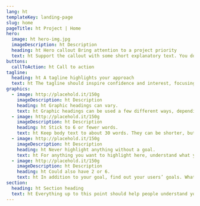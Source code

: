 ```yaml
---
lang: ht
templateKey: landing-page
slug: home
pageTitle: ht Project | Home
hero:
  image: ht hero-img.jpg
  imageDescription: ht Description
  heading: ht Hero callout Bring attention to a project priority
  text: ht Support the callout with some short explanatory text. You don’t need more than a couple of sentences.
buttons:
  callToAction: ht Call to action
tagline:
  heading: ht A tagline highlights your approach
  text: ht The tagline should inspire confidence and interest, focusing on the value that your overall approach offers to your audience. Use a heading typeface and keep your tagline to just a few words, and don’t confuse or mystify. Use the right side of the grid to explain the tagline a bit more. What are your goals? How do you do your work? Write in the present tense, and stay brief here. People who are interested can find details on internal pages.
graphics:
  - image: http://placehold.it/150g
    imageDescription: ht Description
    heading: ht Graphic headings can vary.
    text: ht Graphic headings can be used a few different ways, depending on what your landing page is for. Highlight your values, specific program areas, or results.
  - image: http://placehold.it/150g
    imageDescription: ht Description
    heading: ht Stick to 6 or fewer words.
    text: ht Keep body text to about 30 words. They can be shorter, but try to be somewhat balanced across all four. It creates a clean appearance with good spacing.
  - image: http://placehold.it/150g
    imageDescription: ht Description
    heading: ht Never highlight anything without a goal.
    text: ht For anything you want to highlight here, understand what your users know now, and what activity or impression you want from them after they see it.
  - image: http://placehold.it/150g
    imageDescription: ht Description
    heading: ht Could also have 2 or 6.
    text: ht In addition to your goal, find out your users’ goals. What do they want to know or do that supports your mission? Use these headings to show these.
section:
  heading: ht Section heading
  text: ht Everything up to this point should help people understand your agency or project who you are, your goal or mission, and how you approach it. Use this section to encourage them to act. Describe why they should get in touch here, and use an active verb on the button below. “Get in touch,” “Learn more,” and so on.
---
```

